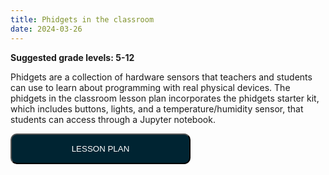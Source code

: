 ```yaml
---
title: Phidgets in the classroom
date: 2024-03-26
---
```

<p><b>Suggested grade levels: 5-12</b></p>
Phidgets are a collection of hardware sensors that teachers and students can use to learn about programming with real physical devices. The phidgets in the classroom lesson plan incorporates the phidgets starter kit, which includes buttons, lights, and a temperature/humidity sensor, that students can access through a Jupyter notebook.

<a href="Phidgets-in-the-Classroom-Lesson-Plan.pdf" target="_blank"><button style="background:#002432;color:white;border-radius:10px;padding:15px;width:30vw;">LESSON PLAN</button></a>


